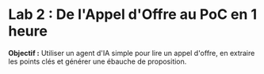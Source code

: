 # Lab 2 : De l'Appel d'Offre au PoC en 1 heure

**Objectif :** Utiliser un agent d'IA simple pour lire un appel d'offre, en extraire les points clés et générer une ébauche de proposition.